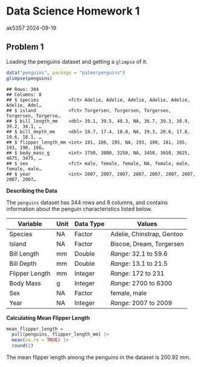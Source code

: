 Data Science Homework 1
================
ak5357
2024-09-19

## Problem 1

Loading the penguins dataset and getting a `glimpse` of it.

``` r
data("penguins", package = "palmerpenguins")
glimpse(penguins)
```

    ## Rows: 344
    ## Columns: 8
    ## $ species           <fct> Adelie, Adelie, Adelie, Adelie, Adelie, Adelie, Adel…
    ## $ island            <fct> Torgersen, Torgersen, Torgersen, Torgersen, Torgerse…
    ## $ bill_length_mm    <dbl> 39.1, 39.5, 40.3, NA, 36.7, 39.3, 38.9, 39.2, 34.1, …
    ## $ bill_depth_mm     <dbl> 18.7, 17.4, 18.0, NA, 19.3, 20.6, 17.8, 19.6, 18.1, …
    ## $ flipper_length_mm <int> 181, 186, 195, NA, 193, 190, 181, 195, 193, 190, 186…
    ## $ body_mass_g       <int> 3750, 3800, 3250, NA, 3450, 3650, 3625, 4675, 3475, …
    ## $ sex               <fct> male, female, female, NA, female, male, female, male…
    ## $ year              <int> 2007, 2007, 2007, 2007, 2007, 2007, 2007, 2007, 2007…

**Describing the Data**

The `penguins` dataset has 344 rows and 8 columns, and contains
information about the penguin characteristics listed below.

| Variable       | Unit | Data Type | Values                    |
|----------------|------|-----------|---------------------------|
| Species        | NA   | Factor    | Adelie, Chinstrap, Gentoo |
| Island         | NA   | Factor    | Biscoe, Dream, Torgersen  |
| Bill Length    | mm   | Double    | *Range:* 32.1 to 59.6     |
| Bill Depth     | mm   | Double    | *Range:* 13.1 to 21.5     |
| Flipper Length | mm   | Integer   | *Range:* 172 to 231       |
| Body Mass      | g    | Integer   | *Range:* 2700 to 6300     |
| Sex            | NA   | Factor    | female, male              |
| Year           | NA   | Integer   | *Range:* 2007 to 2009     |

**Calculating Mean Flipper Length**

``` r
mean_flipper_length = 
  pull(penguins, flipper_length_mm) |> 
  mean(na.rm = TRUE) |> 
  round(2)
```

The mean flipper length among the penguins in the dataset is 200.92 mm.
